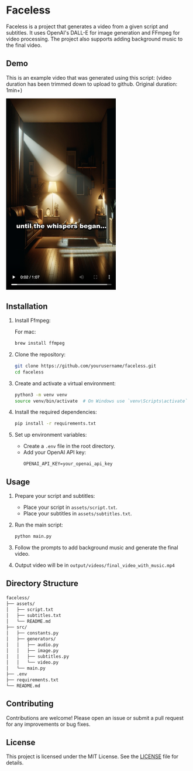 # Faceless

Faceless is a project that generates a video from a given script and subtitles. It uses OpenAI's DALL-E for image generation and FFmpeg for video processing. The project also supports adding background music to the final video.

## Demo

This is an example video that was generated using this script:
(video duration has been trimmed down to upload to github. Original duration: 1min+)

<a href="./demo/final.mp4">
    <img src="./demo/thumbnail.png" alt="Demo Video" width="300" />
</a>

## Installation

1. Install Ffmpeg:

    For mac:

    ```sh
    brew install ffmpeg
    ```

2. Clone the repository:

    ```sh
    git clone https://github.com/yourusername/faceless.git
    cd faceless
    ```

3. Create and activate a virtual environment:

    ```sh
    python3 -m venv venv
    source venv/bin/activate  # On Windows use `venv\Scripts\activate`
    ```

4. Install the required dependencies:

    ```sh
    pip install -r requirements.txt
    ```

5. Set up environment variables:
    - Create a `.env` file in the root directory.
    - Add your OpenAI API key:
        ```
        OPENAI_API_KEY=your_openai_api_key
        ```

## Usage

1. Prepare your script and subtitles:

    - Place your script in `assets/script.txt`.
    - Place your subtitles in `assets/subtitles.txt`.

2. Run the main script:

    ```sh
    python main.py
    ```

3. Follow the prompts to add background music and generate the final video.

4. Output video will be in `output/videos/final_video_with_music.mp4`

## Directory Structure

```
faceless/
├── assets/
│   ├── script.txt
│   ├── subtitles.txt
│   └── README.md
├── src/
│   ├── constants.py
│   ├── generators/
│   │   ├── audio.py
│   │   ├── image.py
│   │   ├── subtitles.py
│   │   └── video.py
│   └── main.py
├── .env
├── requirements.txt
└── README.md
```

## Contributing

Contributions are welcome! Please open an issue or submit a pull request for any improvements or bug fixes.

## License

This project is licensed under the MIT License. See the [LICENSE](LICENSE.txt) file for details.
